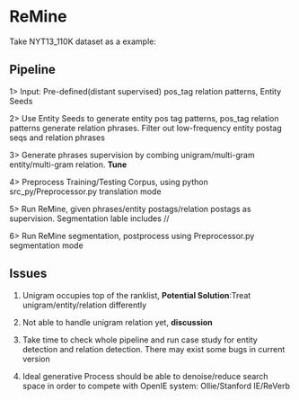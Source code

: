 # ReMine
Take NYT13_110K dataset as a example:
## Pipeline
1> Input: Pre-defined(distant supervised) pos_tag relation patterns, Entity Seeds

2> Use Entity Seeds to generate entity pos tag patterns, pos_tag relation patterns generate relation phrases. Filter out low-frequency entity
postag seqs and relation phrases

3> Generate phrases supervision by combing unigram/multi-gram entity/multi-gram relation. <b>Tune</b>

4> Preprocess Training/Testing Corpus, using python src_py/Preprocessor.py translation mode

5> Run ReMine, given phrases/entity postags/relation postags as supervision. Segmentation lable includes <None>/<ENTITY>/<RELATION>

6> Run ReMine segmentation, postprocess using Preprocessor.py segmentation mode

## Issues
1. Unigram occupies top of the ranklist, <b>Potential Solution</b>:Treat unigram/entity/relation differently

2. Not able to handle unigram relation yet, <b>discussion</b>

3. Take time to check whole pipeline and run case study for entity detection and relation detection. There may exist some bugs in current version

4. Ideal generative Process should be able to denoise/reduce search space in order to compete with OpenIE system: Ollie/Stanford IE/ReVerb
